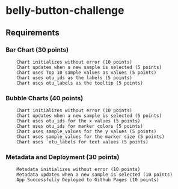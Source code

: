 # belly-button-challenge

## Requirements
### Bar Chart (30 points)
        Chart initializes without error (10 points)
        Chart updates when a new sample is selected (5 points)
        Chart uses Top 10 sample values as values (5 points)
        Chart uses otu_ids as the labels (5 points)
        Chart uses otu_labels as the tooltip (5 points)

### Bubble Charts (40 points)
        Chart initializes without error (10 points)
        Chart updates when a new sample is selected (5 points)
        Chart uses otu_ids for the x values (5 points)
        Chart uses otu_ids for marker colors (5 points)
        Chart uses sample_values for the y values (5 points)
        Chart uses sample_values for the marker size (5 points)
        Chart uses `otu_labels for text values (5 points)

### Metadata and Deployment (30 points)
        Metadata initializes without error (10 points)
        Metadata updates when a new sample is selected (10 points)
        App Successfully Deployed to Github Pages (10 points)